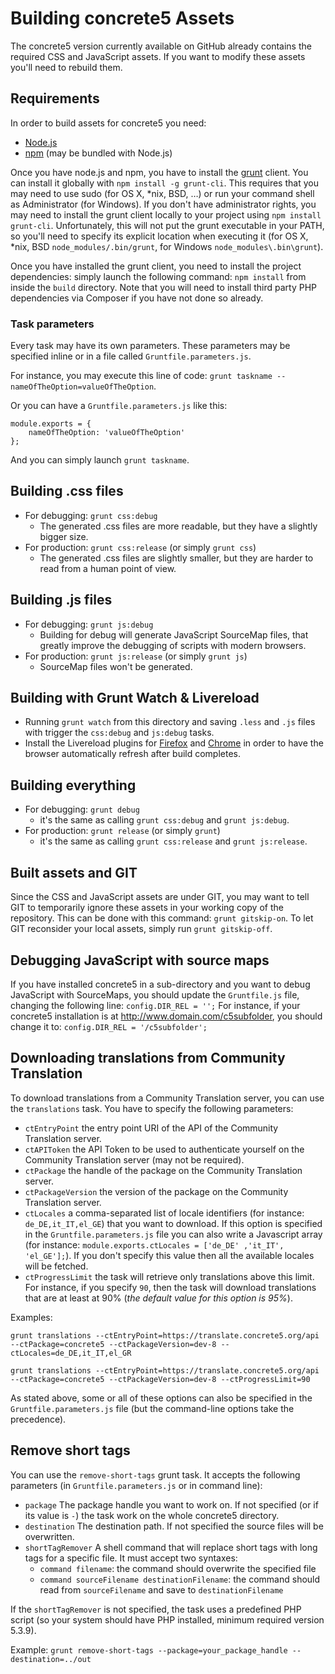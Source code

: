 # Building concrete5 Assets

The concrete5 version currently available on GitHub already contains the required CSS and JavaScript assets.
If you want to modify these assets you'll need to rebuild them. 

## Requirements
In order to build assets for concrete5 you need:
- [Node.js](http://nodejs.org/)
- [npm](http://npmjs.org/) (may be bundled with Node.js)

Once you have node.js and npm, you have to install the [grunt](http://gruntjs.com/) client.
You can install it globally with `npm install -g grunt-cli`. This requires that you may need to use sudo (for OS X, \*nix, BSD, …) or run your command shell as Administrator (for Windows).
If you don't have administrator rights, you may need to install the grunt client locally to your project using `npm install grunt-cli`.
Unfortunately, this will not put the grunt executable in your PATH, so you'll need to specify its explicit location when executing it (for OS X, \*nix, BSD `node_modules/.bin/grunt`, for Windows `node_modules\.bin\grunt`).

Once you have installed the grunt client, you need to install the project dependencies: simply launch the following command: `npm install` from inside the `build` directory.
Note that you will need to install third party PHP dependencies via Composer if you have not done so already.

### Task parameters

Every task may have its own parameters. These parameters may be specified inline or in a file called `Gruntfile.parameters.js`.

For instance, you may execute this line of code:
`grunt taskname --nameOfTheOption=valueOfTheOption`.

Or you can have a  `Gruntfile.parameters.js` like this:
```
module.exports = {
	nameOfTheOption: 'valueOfTheOption'
};
```
And you can simply launch `grunt taskname`.

## Building .css files

- For debugging: `grunt css:debug`
	- The generated .css files are more readable, but they have a slightly bigger size.
- For production: `grunt css:release` (or simply `grunt css`)
	-  The generated .css files are slightly smaller, but they are harder to read from a human point of view.


## Building .js files

- For debugging: `grunt js:debug`
	- Building for debug will generate JavaScript SourceMap files, that greatly improve the debugging of scripts with modern browsers.
- For production: `grunt js:release` (or simply `grunt js`)
	- SourceMap files won't be generated.  

## Building with Grunt Watch & Livereload

- Running `grunt watch` from this directory and saving `.less` and `.js` files with trigger the `css:debug` and `js:debug` tasks.
- Install the Livereload plugins for [Firefox](https://addons.mozilla.org/en-US/firefox/addon/livereload/) and [Chrome](https://chrome.google.com/webstore/detail/livereload/jnihajbhpnppcggbcgedagnkighmdlei) in order to have the browser automatically refresh after build completes.

## Building everything

- For debugging: `grunt debug`
	- it's the same as calling `grunt css:debug` and `grunt js:debug`.
- For production: `grunt release` (or simply `grunt`)
	- it's the same as calling `grunt css:release` and `grunt js:release`.


## Built assets and GIT

Since the CSS and JavaScript assets are under GIT, you may want to tell GIT to temporarily ignore these assets in your working copy of the repository.
This can be done with this command: `grunt gitskip-on`.
To let GIT reconsider your local assets, simply run `grunt gitskip-off`.


## Debugging JavaScript with source maps

If you have installed concrete5 in a sub-directory and you want to debug JavaScript with SourceMaps, you should update the `Gruntfile.js` file, changing the following line:
`config.DIR_REL = '';`
For instance, if your concrete5 installation is at http://www.domain.com/c5subfolder, you should change it to:
`config.DIR_REL = '/c5subfolder';`


## Downloading translations from Community Translation

To download translations from a Community Translation server, you can use the `translations` task.
You have to specify the following parameters:
- `ctEntryPoint` the entry point URI of the API of the Community Translation server.
- `ctAPIToken` the API Token to be used to authenticate yourself on the Community Translation server (may not be required).
- `ctPackage` the handle of the package on the Community Translation server.
- `ctPackageVersion` the version of the package on the Community Translation server.
- `ctLocales` a comma-separated list of locale identifiers (for instance: `de_DE,it_IT,el_GE`) that you want to download. If this option is specified in the `Gruntfile.parameters.js` file you can also write a Javascript array (for instance: `module.exports.ctLocales = ['de_DE' ,'it_IT', 'el_GE'];`). If you don't specify this value then all the available locales will be fetched.
- `ctProgressLimit` the task will retrieve only translations above this limit. For instance, if you specify `90`, then the task will download translations that are at least at 90% (_the default value for this option is 95%_).

Examples:
```Shell
grunt translations --ctEntryPoint=https://translate.concrete5.org/api --ctPackage=concrete5 --ctPackageVersion=dev-8 --ctLocales=de_DE,it_IT,el_GR

grunt translations --ctEntryPoint=https://translate.concrete5.org/api --ctPackage=concrete5 --ctPackageVersion=dev-8 --ctProgressLimit=90
```
As stated above, some or all of these options can also be specified in the `Gruntfile.parameters.js` file (but the command-line options take the precedence).


## Remove short tags

You can use the `remove-short-tags` grunt task.
It accepts the following parameters (in `Gruntfile.parameters.js` or in command line):
- `package` The package handle you want to work on. If not specified (or if its value is `-`) the task work on the whole concrete5 directory. 
- `destination` The destination path. If not specified the source files will be overwritten.
- `shortTagRemover` A shell command that will replace short tags with long tags for a specific file. It must accept two syntaxes:
	- `command filename`: the command should overwrite the specified file
	- `command sourceFilename destinationFilename`: the command should read from `sourceFilename` and save to `destinationFilename`

If the `shortTagRemover` is not specified, the task uses a predefined PHP script (so your system should have PHP installed, minimum required version 5.3.9).

Example: `grunt remove-short-tags --package=your_package_handle --destination=../out`
